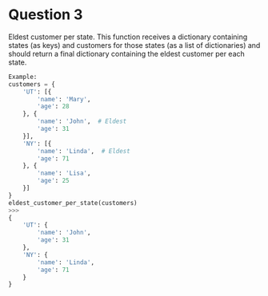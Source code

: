 # Question 3

Eldest customer per state.
This function receives a dictionary containing states (as keys) and
customers for those states (as a list of dictionaries) and should
return a final dictionary containing the eldest customer per each state.

```python
Example:
customers = {
    'UT': [{
        'name': 'Mary',
        'age': 28
    }, {
        'name': 'John',  # Eldest
        'age': 31
    }],
    'NY': [{
        'name': 'Linda',  # Eldest
        'age': 71
    }, {
        'name': 'Lisa',
        'age': 25
    }]
}
eldest_customer_per_state(customers)
>>>
{
    'UT': {
        'name': 'John',
        'age': 31
    },
    'NY': {
        'name': 'Linda',
        'age': 71
    }
}
```
